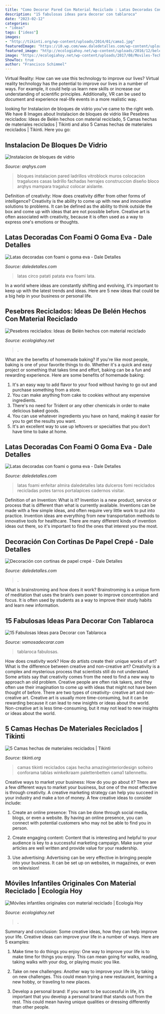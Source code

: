 ```yaml
---
title: "Como Decorar Pared Con Material Reciclado : Latas Decoradas Con Foami O Goma Eva"
description: "15 fabulosas ideas para decorar con tablaroca"
date: "2023-02-12"
categories:
- "ideas"
tags: ["ideas"]
images:
- "http://tikinti.org/wp-content/uploads/2014/01/cama1.jpg"
featuredImage: "https://i0.wp.com/www.daledetalles.com/wp-content/uploads/2016/08/decoracion-con-papel-creppe11.jpg?resize=564%2C754"
featured_image: "http://ecologiahoy.net/wp-content/uploads/2016/12/belen-manualidades.jpg"
image: "https://ecologiahoy.net/wp-content/uploads/2017/08/Moviles-Techo-6.jpg"
ShowToc: true
author: "Francisco Schimmel"
---
```



Virtual Reality: How can we use this technology to improve our lives?
Virtual reality technology has the potential to improve our lives in a number of ways. For example, it could help us learn new skills or increase our understanding of scientific principles. Additionally, VR can be used to document and experience real-life events in a more realistic way.

	

		
looking for Instalacion de bloques de vidrio you've came to the right web. We have 8 Images about Instalacion de bloques de vidrio like Pesebres reciclados: Ideas de Belén hechos con material reciclado, 5 Camas hechas de materiales reciclados | Tikinti and also 5 Camas hechas de materiales reciclados | Tikinti. Here you go:
		
    
## Instalacion De Bloques De Vidrio

<img loading=lazy src="https://www.arqhys.com/construccion/fotos/construccion/Instalacion-de-bloques-de-vidrio.jpg" onerror="this.onerror=null;this.src='https://tse1.mm.bing.net/th?id=OIP.ZvxNJ-XNUSfW5z2KSb6wOwAAAA&amp;pid=15.1';" alt="Instalacion de bloques de vidrio">

_Source: arqhys.com_

>bloques instalacion pared ladrillos vitroblock muros colocacion tragaluces casas ladrillo fachadas herrajes construccion diseño bloco arqhys mampara tragaluz colocar aislante. 

	

Definition of creativity: How does creativity differ from other forms of intelligence?
Creativity is the ability to come up with new and innovative solutions to problems. It can be defined as the ability to think outside the box and come up with ideas that are not possible before. Creative art is often associated with creativity, because it is often used as a way to express one's emotions or thoughts.

    
## Latas Decoradas Con Foami O Goma Eva - Dale Detalles

<img loading=lazy src="https://i1.wp.com/www.daledetalles.com/wp-content/uploads/2017/06/lata-decorada-con-fomi9.jpg" onerror="this.onerror=null;this.src='https://tse2.mm.bing.net/th?id=OIP.5r8tRclx4CQX5if_bppEjAHaJ4&amp;pid=15.1';" alt="Latas decoradas con foami o goma eva - Dale Detalles">

_Source: daledetalles.com_

>latas circo patati patata eva foami lata. 

	

In a world where ideas are constantly shifting and evolving, it's important to keep up with the latest trends and ideas. Here are 5 new ideas that could be a big help in your business or personal life.

    
## Pesebres Reciclados: Ideas De Belén Hechos Con Material Reciclado

<img loading=lazy src="http://ecologiahoy.net/wp-content/uploads/2016/12/belen-manualidades.jpg" onerror="this.onerror=null;this.src='https://tse2.mm.bing.net/th?id=OIP.zZHv93ZS0TA29yaBEILqfQHaKD&amp;pid=15.1';" alt="Pesebres reciclados: Ideas de Belén hechos con material reciclado">

_Source: ecologiahoy.net_

>. 

	

What are the benefits of homemade baking?
If you're like most people, baking is one of your favorite things to do. Whether it's a quick and easy project or something that takes time and effort, baking can be a fun and rewarding experience. Here are some benefits of homemade baking: 
1) It's an easy way to add flavor to your food without having to go out and purchase something from a store. 
2) You can make anything from cake to cookies without any expensive ingredients. 
3) There's no need for Trident or any other chemicals in order to make delicious baked goods. 
4) You can use whatever ingredients you have on hand, making it easier for you to get the results you want. 
5) It's an excellent way to use up leftovers or specialties that you don't have time to bake at home.

    
## Latas Decoradas Con Foami O Goma Eva - Dale Detalles

<img loading=lazy src="https://i1.wp.com/www.daledetalles.com/wp-content/uploads/2017/06/lata-decorada-con-fomi12.jpg" onerror="this.onerror=null;this.src='https://tse4.mm.bing.net/th?id=OIP.FrwQpIltMTG0iBTsPbFFlwHaFj&amp;pid=15.1';" alt="Latas decoradas con foami o goma eva - Dale Detalles">

_Source: daledetalles.com_

>latas foami enfeitar almira daledetalles lata dulceros fomi reciclados recicladas potes tarros portalapices cadernos visitar. 

	

Definition of an Invention: What is it?
Invention is a new product, service or process that is different than what is currently available. Inventions can be made with a few simple ideas, and often require very little work to put into practice. Invention ideas are everything from new transportation methods to innovative tools for healthcare. There are many different kinds of invention ideas out there, so it's important to find the ones that interest you the most.

    
## Decoración Con Cortinas De Papel Crepé - Dale Detalles

<img loading=lazy src="https://i0.wp.com/www.daledetalles.com/wp-content/uploads/2016/08/decoracion-con-papel-creppe11.jpg?resize=564%2C754" onerror="this.onerror=null;this.src='https://tse4.mm.bing.net/th?id=OIP.73AYR7cC5FNpTyb599bt2AHaJ5&amp;pid=15.1';" alt="Decoración con cortinas de papel crepé - Dale Detalles">

_Source: daledetalles.com_

>. 

	

What is brainstroming and how does it work?
Brainstroming is a unique form of meditation that uses the brain’s own power to improve concentration and focus. It is often used by students as a way to improve their study habits and learn new information.

    
## 15 Fabulosas Ideas Para Decorar Con Tablaroca

<img loading=lazy src="http://vamosadecorar.com/wp-content/uploads/2017/11/deco-tablaroca-28.jpg" onerror="this.onerror=null;this.src='https://tse1.mm.bing.net/th?id=OIP.Zl24lO1UagiXMqlGEuuv6wHaJ4&amp;pid=15.1';" alt="15 Fabulosas Ideas para Decorar con Tablaroca">

_Source: vamosadecorar.com_

>tablaroca fabulosas. 

	

How does creativity work? How do artists create their unique works of art? What is the difference between creative and non-creative art?
Creativity is a complex and mysterious process that scientists still do not understand. Some artists say that creativity comes from the need to find a new way to approach an old problem. Creative people are often risk takers, and they often use their imagination to come up with ideas that might not have been thought of before. There are two types of creativity- creative art and non-creative art. Creative art is usually more time-consuming, but it can be rewarding because it can lead to new insights or ideas about the world. Non-creative art is less time-consuming, but it may not lead to new insights or ideas about the world.

    
## 5 Camas Hechas De Materiales Reciclados | Tikinti

<img loading=lazy src="http://tikinti.org/wp-content/uploads/2014/01/cama1.jpg" onerror="this.onerror=null;this.src='https://tse1.mm.bing.net/th?id=OIP.UiCVO9AipAjDi7o1cqG8HgHaLG&amp;pid=15.1';" alt="5 Camas hechas de materiales reciclados | Tikinti">

_Source: tikinti.org_

>camas tikinti reciclados cajas hecha amazinginteriordesign solteiro conforama tablas winkelkraam palettenbetten cama1 tallennettu. 

	

Creative ways to market your business: How do you go about it?
There are a few different ways to market your business, but one of the most effective is through creativity. A creative marketing strategy can help you succeed in your industry and make a ton of money. A few creative ideas to consider include: 
1. Create an online presence: This can be done through social media, blogs, or even a website. By having an online presence, you can connect with potential customers who may not be able to find you in person. 

2. Create engaging content: Content that is interesting and helpful to your audience is key to a successful marketing campaign. Make sure your articles are well written and provide value for your readership. 

3. Use advertising: Advertising can be very effective in bringing people into your business. It can be set up on websites, in magazines, or even on television!

    
## Móviles Infantiles Originales Con Material Reciclado | Ecología Hoy

<img loading=lazy src="https://ecologiahoy.net/wp-content/uploads/2017/08/Moviles-Techo-6.jpg" onerror="this.onerror=null;this.src='https://tse2.mm.bing.net/th?id=OIP.xtSEAtYJ27K-YzpwuzqW5QHaNM&amp;pid=15.1';" alt="Móviles infantiles originales con material reciclado | Ecología Hoy">

_Source: ecologiahoy.net_

>. 

	

Summary and conclusion: Some creative ideas, how they can help improve your life.
Creative ideas can improve your life in a number of ways. Here are 5 examples:
1. Make time to do things you enjoy: One way to improve your life is to make time for things you enjoy. This can mean going for walks, reading, taking walks with your dog, or playing music you like.

2. Take on new challenges: Another way to improve your life is by taking on new challenges. This could mean trying a new restaurant, learning a new hobby, or traveling to new places.

3. Develop a personal brand: If you want to be successful in life, it’s important that you develop a personal brand that stands out from the rest. This could mean having unique qualities or dressing differently than other people.


